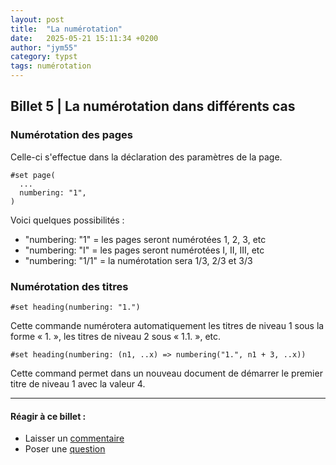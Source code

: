 ```yaml
---
layout: post
title:  "La numérotation"
date:   2025-05-21 15:11:34 +0200
author: "jym55"
category: typst
tags: numérotation
---
```


## Billet 5 | La numérotation dans différents cas

### Numérotation des pages
Celle-ci s'effectue dans la déclaration des paramètres de la page.

```
#set page(
  ...
  numbering: "1",
)
```

Voici quelques possibilités :

- "numbering: "1" = les pages seront numérotées 1, 2, 3, etc
- "numbering: "I" = les pages seront numérotées I, II, III, etc
- "numbering: "1/1" = la numérotation sera 1/3, 2/3 et 3/3


### Numérotation des titres

```
#set heading(numbering: "1.")
```
Cette commande numérotera automatiquement les titres de niveau 1 sous la forme « 1. », les titres de niveau 2 sous « 1.1. », etc.


```
#set heading(numbering: (n1, ..x) => numbering("1.", n1 + 3, ..x))
```
Cette command permet dans un nouveau document de démarrer le premier titre de niveau 1 avec la valeur 4.


------------------------
#### Réagir à ce billet :
- Laisser un [commentaire](https://github.com/jym55/jym55.github.io/discussions/categories/comments)
- Poser une [question](https://github.com/jym55/jym55.github.io/discussions/categories/q-a)
